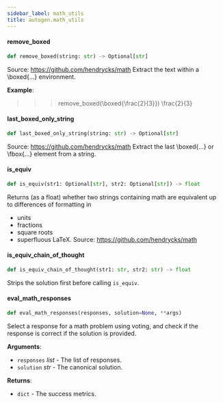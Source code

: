 ```yaml
---
sidebar_label: math_utils
title: autogen.math_utils
---
```


#### remove\_boxed

```python
def remove_boxed(string: str) -> Optional[str]
```

Source: https://github.com/hendrycks/math
Extract the text within a \boxed{...} environment.

**Example**:

  >>> remove_boxed(\boxed{\frac{2}{3}})
  \frac{2}{3}

#### last\_boxed\_only\_string

```python
def last_boxed_only_string(string: str) -> Optional[str]
```

Source: https://github.com/hendrycks/math
Extract the last \boxed{...} or \fbox{...} element from a string.

#### is\_equiv

```python
def is_equiv(str1: Optional[str], str2: Optional[str]) -> float
```

Returns (as a float) whether two strings containing math are equivalent up to differences of formatting in
- units
- fractions
- square roots
- superfluous LaTeX.
Source: https://github.com/hendrycks/math

#### is\_equiv\_chain\_of\_thought

```python
def is_equiv_chain_of_thought(str1: str, str2: str) -> float
```

Strips the solution first before calling `is_equiv`.

#### eval\_math\_responses

```python
def eval_math_responses(responses, solution=None, **args)
```

Select a response for a math problem using voting, and check if the response is correct if the solution is provided.

**Arguments**:

- `responses` _list_ - The list of responses.
- `solution` _str_ - The canonical solution.
  

**Returns**:

- `dict` - The success metrics.

